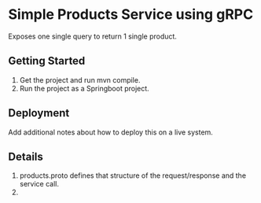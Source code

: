 # Simple Products Service using gRPC

Exposes one single query to return 1 single product. 

## Getting Started

1. Get the project and run mvn compile. 
2. Run the project as a Springboot project. 


## Deployment

Add additional notes about how to deploy this on a live system.

## Details

1. products.proto defines that structure of the request/response and the service call. 
2. 
